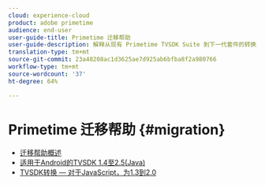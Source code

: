 ```yaml
---
cloud: experience-cloud
product: adobe primetime
audience: end-user
user-guide-title: Primetime 迁移帮助
user-guide-description: 解释从现有 Primetime TVSDK Suite 到下一代套件的转换和迁移流程。
translation-type: tm+mt
source-git-commit: 23a48208ac1d3625ae7d925ab6bfba8f2a980766
workflow-type: tm+mt
source-wordcount: '37'
ht-degree: 64%

---
```



# Primetime 迁移帮助  {#migration}

+ [迁移帮助概述](home.md)
+ [适用于Android的TVSDK 1.4至2.5(Java)](tvsdk-14-25-android.md)
+ [TVSDK转换 — 对于JavaScript，为1.3到2.0](tvsdk-13-to-20-for-javascript.md)
